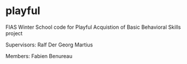 playful
=======

FIAS Winter School code for Playful Acquistion of Basic Behavioral Skills project

Supervisors:
Ralf Der
Georg Martius

Members:
Fabien Benureau
